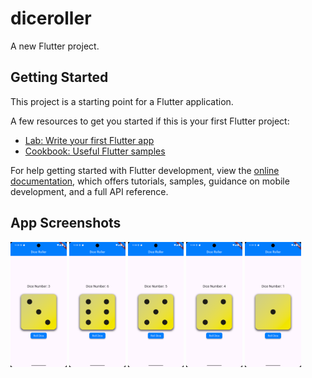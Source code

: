 # diceroller

A new Flutter project.

## Getting Started

This project is a starting point for a Flutter application.

A few resources to get you started if this is your first Flutter project:

- [Lab: Write your first Flutter app](https://docs.flutter.dev/get-started/codelab)
- [Cookbook: Useful Flutter samples](https://docs.flutter.dev/cookbook)

For help getting started with Flutter development, view the
[online documentation](https://docs.flutter.dev/), which offers tutorials,
samples, guidance on mobile development, and a full API reference.

## App Screenshots

<img src="./assets/screenshots/ss01.png" height=200>

<img src="./assets/screenshots/ss02.png" height=200>

<img src="./assets/screenshots/ss03.png" height=200>

<img src="./assets/screenshots/ss04.png" height=200>

<img src="./assets/screenshots/ss05.png" height=200>
